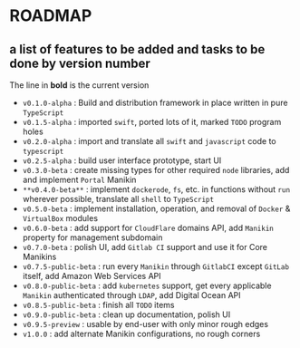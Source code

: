 # ROADMAP

## a list of features to be added and tasks to be done by version number

The line in **bold** is the current version

- `v0.1.0-alpha` : Build and distribution framework in place written in pure `TypeScript`
- `v0.1.5-alpha` : imported `swift`, ported lots of it, marked `TODO` program holes
- `v0.2.0-alpha` : import and translate all `swift` and `javascript` code to `typescript`
- `v0.2.5-alpha` : build user interface prototype, start UI
- `v0.3.0-beta` : create missing types for other required `node` libraries, add and implement `Portal` Manikin
- `**v0.4.0-beta**` : implement `dockerode`, `fs`, etc. in functions without `run` wherever possible, translate all `shell` to `TypeScript`
- `v0.5.0-beta` : implement installation, operation, and removal of `Docker` & `VirtualBox` modules
- `v0.6.0-beta` : add support for `CloudFlare` domains API, add `Manikin` property for management subdomain
- `v0.7.0-beta` : polish UI, add `Gitlab CI` support and use it for Core Manikins
- `v0.7.5-public-beta` : run every `Manikin` through `GitlabCI` except `GitLab` itself, add Amazon Web Services API
- `v0.8.0-public-beta` : add `kubernetes` support, get every applicable `Manikin` authenticated through `LDAP`, add Digital Ocean API
- `v0.8.5-public-beta` : finish all `TODO` items
- `v0.9.0-public-beta` : clean up documentation, polish UI
- `v0.9.5-preview` : usable by end-user with only minor rough edges
- `v1.0.0` : add alternate Manikin configurations, no rough corners
